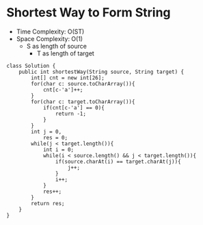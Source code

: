 # Shortest Way to Form String

- Time Complexity: O(ST)
- Space Complexity: O(1)
  - S as length of source
    - T as length of target

```
class Solution {
    public int shortestWay(String source, String target) {
        int[] cnt = new int[26];
        for(char c: source.toCharArray()){
            cnt[c-'a']++;
        }
        for(char c: target.toCharArray()){
            if(cnt[c-'a'] == 0){
                return -1;
            }
        }
        int j = 0,
            res = 0;
        while(j < target.length()){
            int i = 0;
            while(i < source.length() && j < target.length()){
                if(source.charAt(i) == target.charAt(j)){
                    j++;
                }
                i++;
            }
            res++;
        }
        return res;
    }
}
```
